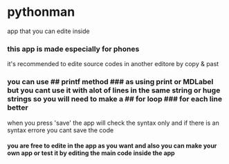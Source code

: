 # pythonman
app that you can edite inside 
### this app is made especially for phones
  it's recommended to edite source codes in another editore by copy & past
  ### you can use ## printf method ### as using print or MDLabel but you cant use it with alot of lines in the same string or huge strings so you will need to make a ## for loop ### for each line better

  when you press 'save' the app will check the syntax only and if there is an syntax errore you cant save the code
  #### you are free to edite in the app as you want and also you can make your own app or test it by editing the main code inside the app
